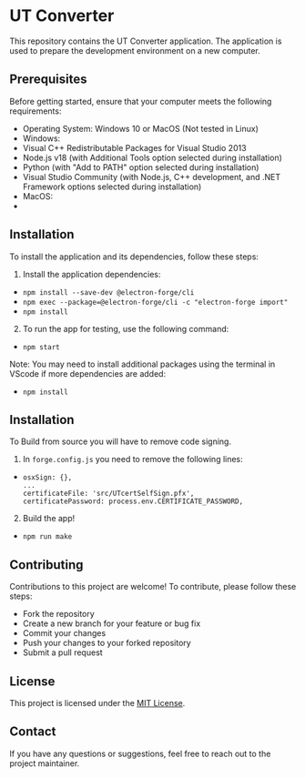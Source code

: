 # UT Converter

This repository contains the UT Converter application. The application is used to prepare the development environment on a new computer.

## Prerequisites

Before getting started, ensure that your computer meets the following requirements:
- Operating System: Windows 10 or MacOS (Not tested in Linux)
- Windows:
- Visual C++ Redistributable Packages for Visual Studio 2013
- Node.js v18 (with Additional Tools option selected during installation)
- Python (with "Add to PATH" option selected during installation)
- Visual Studio Community (with Node.js, C++ development, and .NET Framework options selected during installation)
- MacOS:
- 

## Installation

To install the application and its dependencies, follow these steps:

1. Install the application dependencies:
  - `npm install --save-dev @electron-forge/cli`  
  - `npm exec --package=@electron-forge/cli -c "electron-forge import"`
  - `npm install`
2. To run the app for testing, use the following command:
  - `npm start`

Note: You may need to install additional packages using the terminal in VScode if more dependencies are added:
- `npm install`


## Installation

To Build from source you will have to remove code signing.

1. In `forge.config.js` you need to remove the following lines:
  - ```
    osxSign: {},
    ...
    certificateFile: 'src/UTcertSelfSign.pfx',
    certificatePassword: process.env.CERTIFICATE_PASSWORD,
    ```
2. Build the app!
  - `npm run make`


## Contributing

Contributions to this project are welcome! To contribute, please follow these steps:
- Fork the repository
- Create a new branch for your feature or bug fix
- Commit your changes
- Push your changes to your forked repository
- Submit a pull request

## License

This project is licensed under the [MIT License](LICENSE).

## Contact

If you have any questions or suggestions, feel free to reach out to the project maintainer.
